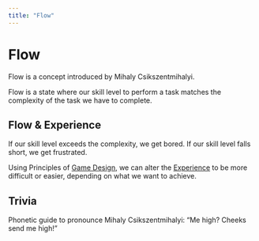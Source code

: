 ```yaml
---
title: "Flow"
---
```

# Flow

Flow is a concept introduced by Mihaly Csikszentmihalyi.

Flow is a state where our skill level to perform a task matches the complexity of the task we have to complete.

## Flow & Experience
If our skill level exceeds the complexity, we get bored.
If our skill level falls short, we get frustrated.

Using Principles of [Game Design](Game%20Design), we can alter the [Experience](Experience) to be more difficult or easier, depending on what we want to achieve.


## Trivia
Phonetic guide to pronounce Mihaly Csikszentmihalyi: “Me high? Cheeks send me high!”